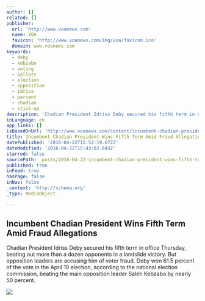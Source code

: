 ```yaml
---
author: []
related: []
publisher:
  url: 'http://www.voanews.com'
  name: VOA
  favicon: 'http://www.voanews.com/img/voa/favicon.ico'
  domain: www.voanews.com
keywords:
  - deby
  - kebzabo
  - voting
  - ballots
  - election
  - opposition
  - idriss
  - percent
  - chadian
  - stick-up
description: 'Chadian President Idriss Deby secured his fifth term in office Thursday, beating out more than a dozen opponents in a landslide victory. But opposition leaders are accusing him of voter fraud. Deby won 61.5 percent of the vote in the April 10 election, according to the national election commission, beating the main opposition leader Saleh Kebzabo by nearly 50 percent.'
inLanguage: en
app_links: []
isBasedOnUrl: 'http://www.voanews.com/content/incumbent-chadian-president-wins-fifth-term-amid-fraud-allegations/3297918.html'
title: Incumbent Chadian President Wins Fifth Term Amid Fraud Allegations
datePublished: '2016-04-22T15:52:19.672Z'
dateModified: '2016-04-22T15:43:02.643Z'
starred: false
sourcePath: _posts/2016-04-22-incumbent-chadian-president-wins-fifth-term-amid-fraud-alleg.md
published: true
inFeed: true
hasPage: false
inNav: false
_context: 'http://schema.org'
_type: MediaObject

---
```

<article style=""><h1>Incumbent Chadian President Wins Fifth Term Amid Fraud Allegations</h1><p>Chadian President Idriss Deby secured his fifth term in office Thursday, beating out more than a dozen opponents in a landslide victory. But opposition leaders are accusing him of voter fraud. Deby won 61.5 percent of the vote in the April 10 election, according to the national election commission, beating the main opposition leader Saleh Kebzabo by nearly 50 percent.</p><img src="http://gdb.voanews.com/369E1DCE-55DA-450C-8551-336AABD495CE_mw1024_mh1024_s.jpg" /></article>